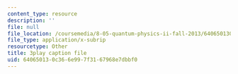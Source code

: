 ```yaml
---
content_type: resource
description: ''
file: null
file_location: /coursemedia/8-05-quantum-physics-ii-fall-2013/640650130c366e997f3167968e7dbbf0_LYXIUtVzPAM.srt
file_type: application/x-subrip
resourcetype: Other
title: 3play caption file
uid: 64065013-0c36-6e99-7f31-67968e7dbbf0
---
```

